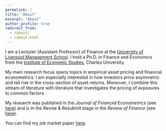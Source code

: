 ```yaml
---
permalink: /
title: "About"
excerpt: "About"
author_profile: true
redirect_from: 
  - /about/
  - /about.html
---
```


I am a Lecturer (Assistant Professor) of Finance at the [University of Liverpool Management School](https://www.liverpool.ac.uk/management/). I hold a Ph.D. in Finance and Economics from the [Institute of Economic Studies](https://ies.fsv.cuni.cz/en), Charles University.

My main research focus spans topics in empirical asset pricing and financial econometrics. I am especially interested in how investors price asymmetric and tail risk in the cross-section of asset returns. Moreover, I combine this stream of literature with literature that investigates the pricing of exposures to common factors.

My research was published in the *Journal of Financial Econometrics* (see [here](https://doi.org/10.1093/jjfinec/nbac017)) and is in the Revise & Resubmit stage in the *Review of Finance* (see [here](/files/common_idio_quant_revised.pdf)).

You can find my job market paper [here](https://matejnevrla.github.io/jmp/).
